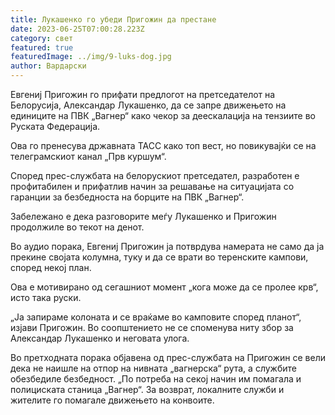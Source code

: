 ```yaml
---
title: Лукашенко го убеди Пригожин да престане
date: 2023-06-25T07:00:28.223Z
category: свет
featured: true
featuredImage: ../img/9-luks-dog.jpg
author: Вардарски
---
```

Евгениј Пригожин го прифати предлогот на претседателот на Белорусија, Александар Лукашенко, да се запре движењето на единиците на ПВК „Вагнер“ како чекор за деескалација на тензиите во Руската Федерација.

Ова го пренесува државната ТАСС како топ вест, но повикувајќи се на телеграмскиот канал „Прв куршум“.

Според прес-службата на белорускиот претседател, разработен е профитабилен и прифатлив начин за решавање на ситуацијата со гаранции за безбедноста на борците на ПВК „Вагнер“.

Забележано е дека разговорите меѓу Лукашенко и Пригожин продолжиле во текот на денот.

Во аудио порака, Евгениј Пригожин ја потврдува намерата не само да ја прекине својата колумна, туку и да се врати во теренските кампови, според некој план.

Ова е мотивирано од сегашниот момент „кога може да се пролее крв“, исто така руски.

„Ја запираме колоната и се враќаме во камповите според планот“, изјави Пригожин. Во соопштението не се споменува ниту збор за Александар Лукашенко и неговата улога.

Во претходната порака објавена од прес-службата на Пригожин се вели дека не наишле на отпор на нивната „вагнерска“ рута, а службите обезбедиле безбедност. „По потреба на секој начин им помагала и полициската станица „Вагнер“. За возврат, локалните служби и жителите го помагале движењето на конвоите.